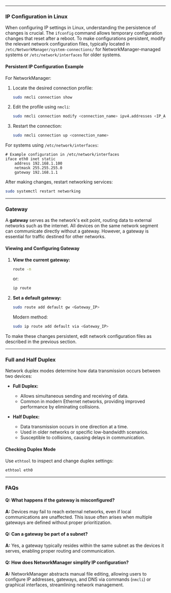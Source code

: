 ___
### IP Configuration in Linux

When configuring IP settings in Linux, understanding the persistence of changes is crucial. The `ifconfig` command allows temporary configuration changes that reset after a reboot. To make configurations persistent, modify the relevant network configuration files, typically located in `/etc/NetworkManager/system-connections/` for NetworkManager-managed systems or `/etc/network/interfaces` for older systems.

#### Persistent IP Configuration Example

For NetworkManager:

1. Locate the desired connection profile:
   ```bash
   sudo nmcli connection show
   ```
2. Edit the profile using `nmcli`:
   ```bash
   sudo nmcli connection modify <connection_name> ipv4.addresses <IP_Address/Subnet> ipv4.gateway <Gateway_IP> ipv4.method manual
   ```
3. Restart the connection:
   ```bash
   sudo nmcli connection up <connection_name>
   ```

For systems using `/etc/network/interfaces`:

```plaintext
# Example configuration in /etc/network/interfaces
iface eth0 inet static
    address 192.168.1.100
    netmask 255.255.255.0
    gateway 192.168.1.1
```

After making changes, restart networking services:

```bash
sudo systemctl restart networking
```

---

### Gateway

A **gateway** serves as the network's exit point, routing data to external networks such as the internet. All devices on the same network segment can communicate directly without a gateway. However, a gateway is essential for traffic destined for other networks.

#### Viewing and Configuring Gateway

1. **View the current gateway:**
   ```bash
   route -n
   ```
   or:
   ```bash
   ip route
   ```
2. **Set a default gateway:**
   ```bash
   sudo route add default gw <Gateway_IP>
   ```
   Modern method:
   ```bash
   sudo ip route add default via <Gateway_IP>
   ```

To make these changes persistent, edit network configuration files as described in the previous section.

---

### Full and Half Duplex

Network duplex modes determine how data transmission occurs between two devices:

- **Full Duplex:**

  - Allows simultaneous sending and receiving of data.
  - Common in modern Ethernet networks, providing improved performance by eliminating collisions.

- **Half Duplex:**

  - Data transmission occurs in one direction at a time.
  - Used in older networks or specific low-bandwidth scenarios.
  - Susceptible to collisions, causing delays in communication.

#### Checking Duplex Mode

Use `ethtool` to inspect and change duplex settings:

```bash
ethtool eth0
```

---

### FAQs

#### Q: What happens if the gateway is misconfigured?

**A:** Devices may fail to reach external networks, even if local communications are unaffected. This issue often arises when multiple gateways are defined without proper prioritization.

#### Q: Can a gateway be part of a subnet?

**A:** Yes, a gateway typically resides within the same subnet as the devices it serves, enabling proper routing and communication.

#### Q: How does NetworkManager simplify IP configuration?

**A:** NetworkManager abstracts manual file editing, allowing users to configure IP addresses, gateways, and DNS via commands (`nmcli`) or graphical interfaces, streamlining network management.

